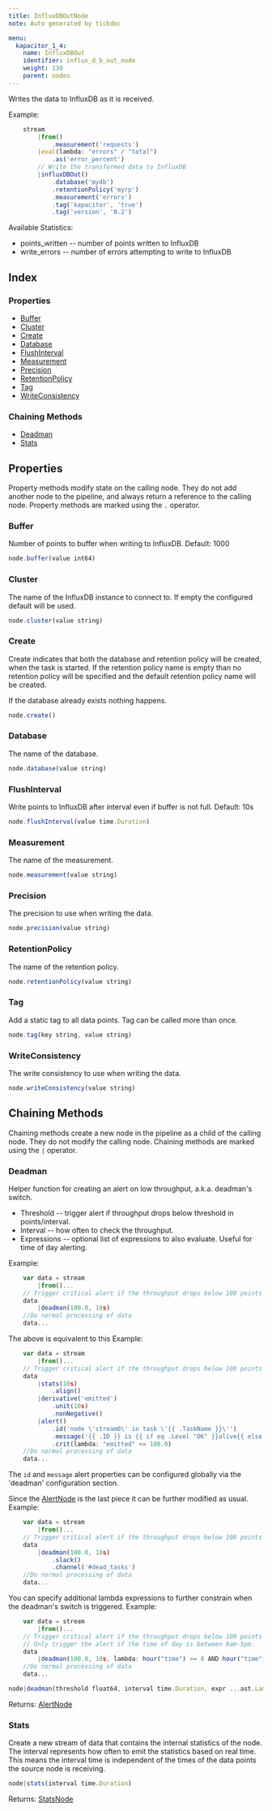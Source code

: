 ```yaml
---
title: InfluxDBOutNode
note: Auto generated by tickdoc

menu:
  kapacitor_1_4:
    name: InfluxDBOut
    identifier: influx_d_b_out_node
    weight: 130
    parent: nodes
---
```


Writes the data to InfluxDB as it is received. 

Example: 


```javascript
    stream
        |from()
            .measurement('requests')
        |eval(lambda: "errors" / "total")
            .as('error_percent')
        // Write the transformed data to InfluxDB
        |influxDBOut()
            .database('mydb')
            .retentionPolicy('myrp')
            .measurement('errors')
            .tag('kapacitor', 'true')
            .tag('version', '0.2')
```

Available Statistics: 

* points_written -- number of points written to InfluxDB 
* write_errors -- number of errors attempting to write to InfluxDB 



Index
-----

### Properties

-	[Buffer](/kapacitor/v1.3/nodes/influx_d_b_out_node/#buffer)
-	[Cluster](/kapacitor/v1.3/nodes/influx_d_b_out_node/#cluster)
-	[Create](/kapacitor/v1.3/nodes/influx_d_b_out_node/#create)
-	[Database](/kapacitor/v1.3/nodes/influx_d_b_out_node/#database)
-	[FlushInterval](/kapacitor/v1.3/nodes/influx_d_b_out_node/#flushinterval)
-	[Measurement](/kapacitor/v1.3/nodes/influx_d_b_out_node/#measurement)
-	[Precision](/kapacitor/v1.3/nodes/influx_d_b_out_node/#precision)
-	[RetentionPolicy](/kapacitor/v1.3/nodes/influx_d_b_out_node/#retentionpolicy)
-	[Tag](/kapacitor/v1.3/nodes/influx_d_b_out_node/#tag)
-	[WriteConsistency](/kapacitor/v1.3/nodes/influx_d_b_out_node/#writeconsistency)

### Chaining Methods

-	[Deadman](/kapacitor/v1.3/nodes/influx_d_b_out_node/#deadman)
-	[Stats](/kapacitor/v1.3/nodes/influx_d_b_out_node/#stats)

Properties
----------

Property methods modify state on the calling node.
They do not add another node to the pipeline, and always return a reference to the calling node.
Property methods are marked using the `.` operator.


### Buffer

Number of points to buffer when writing to InfluxDB. 
Default: 1000 


```javascript
node.buffer(value int64)
```


### Cluster

The name of the InfluxDB instance to connect to. 
If empty the configured default will be used. 


```javascript
node.cluster(value string)
```


### Create

Create indicates that both the database and retention policy 
will be created, when the task is started. 
If the retention policy name is empty than no 
retention policy will be specified and 
the default retention policy name will be created. 

If the database already exists nothing happens. 



```javascript
node.create()
```


### Database

The name of the database. 


```javascript
node.database(value string)
```


### FlushInterval

Write points to InfluxDB after interval even if buffer is not full. 
Default: 10s 


```javascript
node.flushInterval(value time.Duration)
```


### Measurement

The name of the measurement. 


```javascript
node.measurement(value string)
```


### Precision

The precision to use when writing the data. 


```javascript
node.precision(value string)
```


### RetentionPolicy

The name of the retention policy. 


```javascript
node.retentionPolicy(value string)
```


### Tag

Add a static tag to all data points. 
Tag can be called more than once. 



```javascript
node.tag(key string, value string)
```


### WriteConsistency

The write consistency to use when writing the data. 


```javascript
node.writeConsistency(value string)
```


Chaining Methods
----------------

Chaining methods create a new node in the pipeline as a child of the calling node.
They do not modify the calling node.
Chaining methods are marked using the `|` operator.


### Deadman

Helper function for creating an alert on low throughput, a.k.a. deadman&#39;s switch. 

- Threshold -- trigger alert if throughput drops below threshold in points/interval. 
- Interval -- how often to check the throughput. 
- Expressions -- optional list of expressions to also evaluate. Useful for time of day alerting. 

Example: 


```javascript
    var data = stream
        |from()...
    // Trigger critical alert if the throughput drops below 100 points per 10s and checked every 10s.
    data
        |deadman(100.0, 10s)
    //Do normal processing of data
    data...
```

The above is equivalent to this 
Example: 


```javascript
    var data = stream
        |from()...
    // Trigger critical alert if the throughput drops below 100 points per 10s and checked every 10s.
    data
        |stats(10s)
            .align()
        |derivative('emitted')
            .unit(10s)
            .nonNegative()
        |alert()
            .id('node \'stream0\' in task \'{{ .TaskName }}\'')
            .message('{{ .ID }} is {{ if eq .Level "OK" }}alive{{ else }}dead{{ end }}: {{ index .Fields "emitted" | printf "%0.3f" }} points/10s.')
            .crit(lambda: "emitted" <= 100.0)
    //Do normal processing of data
    data...
```

The `id` and `message` alert properties can be configured globally via the &#39;deadman&#39; configuration section. 

Since the [AlertNode](/kapacitor/v1.3/nodes/alert_node/) is the last piece it can be further modified as usual. 
Example: 


```javascript
    var data = stream
        |from()...
    // Trigger critical alert if the throughput drops below 100 points per 10s and checked every 10s.
    data
        |deadman(100.0, 10s)
            .slack()
            .channel('#dead_tasks')
    //Do normal processing of data
    data...
```

You can specify additional lambda expressions to further constrain when the deadman&#39;s switch is triggered. 
Example: 


```javascript
    var data = stream
        |from()...
    // Trigger critical alert if the throughput drops below 100 points per 10s and checked every 10s.
    // Only trigger the alert if the time of day is between 8am-5pm.
    data
        |deadman(100.0, 10s, lambda: hour("time") >= 8 AND hour("time") <= 17)
    //Do normal processing of data
    data...
```



```javascript
node|deadman(threshold float64, interval time.Duration, expr ...ast.LambdaNode)
```

Returns: [AlertNode](/kapacitor/v1.3/nodes/alert_node/)


### Stats

Create a new stream of data that contains the internal statistics of the node. 
The interval represents how often to emit the statistics based on real time. 
This means the interval time is independent of the times of the data points the source node is receiving. 


```javascript
node|stats(interval time.Duration)
```

Returns: [StatsNode](/kapacitor/v1.3/nodes/stats_node/)

